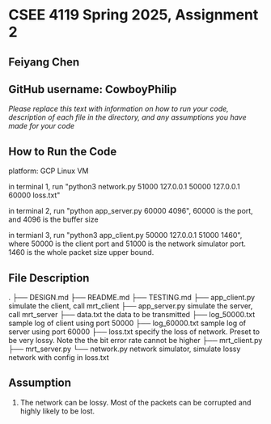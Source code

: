 # CSEE 4119 Spring 2025, Assignment 2
## Feiyang Chen
## GitHub username: CowboyPhilip

*Please replace this text with information on how to run your code, description of each file in the directory, and any assumptions you have made for your code*

## How to Run the Code
platform: GCP Linux VM

in terminal 1, run "python3 network.py 51000 127.0.0.1 50000 127.0.0.1 60000 loss.txt"

in terminal 2, run "python app_server.py 60000 4096", 60000 is the port, and 4096 is the buffer size

in termianl 3, run "python3 app_client.py 50000 127.0.0.1 51000 1460", where 50000 is the client port and 51000 is the network simulator port. 1460 is the whole packet size upper bound.


## File Description

.
    ├── DESIGN.md
    ├── README.md
    ├── TESTING.md
    ├── app_client.py   simulate the client, call mrt_client
    ├── app_server.py   simulate the server, call mrt_server
    ├── data.txt        the data to be transmitted
    ├── log_50000.txt   sample log of client using port 50000
    ├── log_60000.txt   sample log of server using port 60000
    ├── loss.txt        specify the loss of network. Preset to be very lossy. Note the the bit error rate cannot be higher
    ├── mrt_client.py   
    ├── mrt_server.py
    └── network.py      network simulator, simulate lossy network with config in loss.txt

## Assumption
1.  The network can be lossy. Most of the packets can be corrupted and highly likely to be lost.
